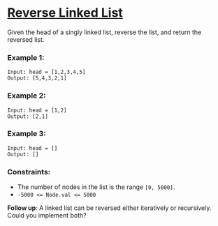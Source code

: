 # [Reverse Linked List](https://leetcode.com/explore/challenge/card/september-leetcoding-challenge-2021/636/week-1-september-1st-september-7th/3966/)

Given the head of a singly linked list, reverse the list, and return the reversed list.

### Example 1:
```
Input: head = [1,2,3,4,5]
Output: [5,4,3,2,1]
```

### Example 2:
```
Input: head = [1,2]
Output: [2,1]
```

### Example 3:
```
Input: head = []
Output: []
```

### Constraints:

- The number of nodes in the list is the range `[0, 5000]`.
- `-5000 <= Node.val <= 5000`

**Follow up**: A linked list can be reversed either iteratively or recursively. Could you implement both?
